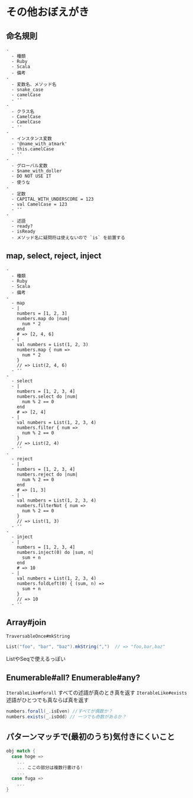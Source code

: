 その他おぼえがき
====

## 命名規則

```ymltbl
-
  - 種類
  - Ruby
  - Scala
  - 備考
-
  - 変数名、メソッド名
  - snake_case
  - camelCase
  - ''
-
  - クラス名
  - CamelCase
  - CamelCase
  - ''
-
  - インスタンス変数
  - '@name_with_atmark'
  - this.camelCase
  - ''
-
  - グローバル変数
  - $name_with_doller
  - DO NOT USE IT
  - 使うな
-
  - 定数
  - CAPITAL_WITH_UNDERSCORE = 123
  - val CamelCase = 123
  - ''
-
  - 述語
  - ready?
  - isReady
  - メソッド名に疑問符は使えないので `is` を前置する
```

## map, select, reject, inject


```ymltbl
-
  - 種類
  - Ruby
  - Scala
  - 備考
-
  - map
  - |
    numbers = [1, 2, 3]
    numbers.map do |num|
      num * 2
    end
    # => [2, 4, 6]
  - |
    val numbers = List(1, 2, 3)
    numbers.map { num =>
      num * 2
    }
    // => List(2, 4, 6)
  - ''
-
  - select
  - |
    numbers = [1, 2, 3, 4]
    numbers.select do |num|
      num % 2 == 0
    end
    # => [2, 4]
  - |
    val numbers = List(1, 2, 3, 4)
    numbers.filter { num =>
      num % 2 == 0
    }
    // => List(2, 4)
  - ''
-
  - reject
  - |
    numbers = [1, 2, 3, 4]
    numbers.reject do |num|
      num % 2 == 0
    end
    # => [1, 3]
  - |
    val numbers = List(1, 2, 3, 4)
    numbers.filterNot { num =>
      num % 2 == 0
    }
    // => List(1, 3)
  - ''
-
  - inject
  - |
    numbers = [1, 2, 3, 4]
    numbers.inject(0) do |sum, n|
      sum + n
    end
    # => 10
  - |
    val numbers = List(1, 2, 3, 4)
    numbers.foldLeft(0) { (sum, n) =>
      sum + n
    }
    // => 10
  - ''
```

## Array#join

`TraversableOnce#mkString`

```scala
List("foo", "bar", "baz").mkString(",")  // => "foo,bar,baz"
```

ListやSeqで使えるっぽい

## Enumerable#all? Enumerable#any?

`IterableLike#forall` すべての述語が真のとき真を返す
`IterableLike#exists` 述語がひとつでも真ならば真を返す

```scala
numbers.forall(_.isEven) //すべてが偶数か？
numbers.exists(_.isOdd) // 一つでも奇数があるか？
```


## パターンマッチで(最初のうち)気付きにくいこと

```scala
obj match {
  case hoge =>
    ...
    ... ここの部分は複数行書ける!
    ...
  case fuga =>
    ...
}
```
